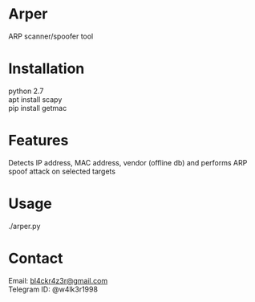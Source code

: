 # Arper
 ARP scanner/spoofer tool  
 
# Installation  
python 2.7  
apt install scapy  
pip install getmac  

# Features  
Detects IP address, MAC address, vendor (offline db) and performs ARP spoof attack on selected targets

# Usage  
./arper.py  

# Contact  
Email: bl4ckr4z3r@gmail.com  
Telegram ID: @w4lk3r1998
